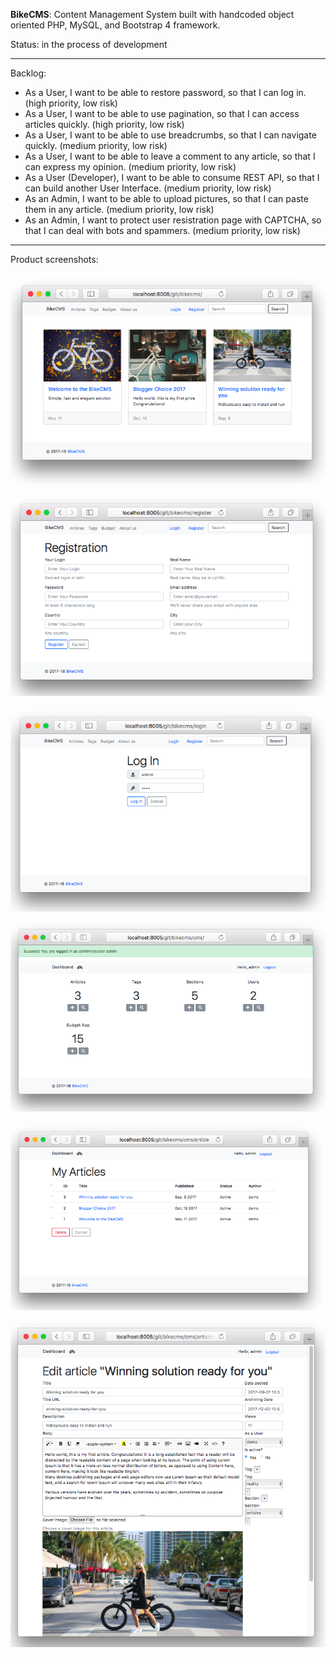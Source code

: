 **BikeCMS**: Content Management System built with handcoded object oriented PHP, MySQL, and Bootstrap 4 framework.

Status: in the process of development

---------------------------------

Backlog:

- As a User, I want to be able to restore password, so that I can log in. (high priority, low risk)
- As a User, I want to be able to use pagination, so that I can access articles quickly. (high priority, low risk)
- As a User, I want to be able to use breadcrumbs, so that I can navigate quickly. (medium priority, low risk)
- As a User, I want to be able to leave a comment to any article, so that I can express my opinion. (medium priority, low risk)
- As a User (Developer), I want to be able to consume REST API, so that I can build another User Interface. (medium priority, low risk)
- As an Admin, I want to be able to upload pictures, so that I can paste them in any article. (medium priority, low risk)
- As an Admin, I want to protect user resistration page with CAPTCHA, so that I can deal with bots and spammers. (medium priority, low risk)

---------------------------------

Product screenshots:

![Alt text](/images/ss/01.png?raw=true)

![Alt text](/images/ss/02.png?raw=true)

![Alt text](/images/ss/03.png?raw=true)

![Alt text](/images/ss/04.png?raw=true)

![Alt text](/images/ss/05.png?raw=true)

![Alt text](/images/ss/06.png?raw=true)